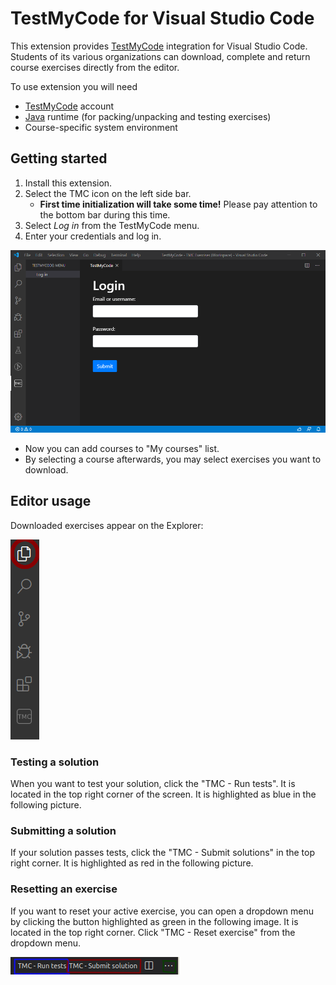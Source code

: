 # TestMyCode for Visual Studio Code

This extension provides [TestMyCode](https://tmc.mooc.fi/) integration for Visual Studio Code.
Students of its various organizations can download, complete and return course exercises directly from the editor.

To use extension you will need
* [TestMyCode](https://tmc.mooc.fi/) account
* [Java](https://www.java.com/) runtime (for packing/unpacking and testing exercises)
* Course-specific system environment

## Getting started

1. Install this extension.
2. Select the TMC icon on the left side bar.
   * **First time initialization will take some time!** Please pay attention to the bottom bar during this time.
3. Select *Log in* from the TestMyCode menu.
4. Enter your credentials and log in.

![Getting started](media/README_getting_started.png)

* Now you can add courses to "My courses" list.
* By selecting a course afterwards, you may select exercises you want to download.

## Editor usage

Downloaded exercises appear on the Explorer:

![Explorer button](media/README_click_Explorer.png)

### Testing a solution
When you want to test your solution, click the "TMC - Run tests". It is located in the top right corner of the screen. It is highlighted as blue in the following picture.

### Submitting a solution
If your solution passes tests, click the "TMC - Submit solutions" in the top right corner. It is highlighted as red in the following picture. 

### Resetting an exercise
If you want to reset your active exercise, you can open a dropdown menu by clicking the button highlighted as green in the following image. It is located in the top right corner. Click "TMC - Reset exercise" from the dropdown menu.

![TestSubmitReset](media/README_submit_test_reset.png)
